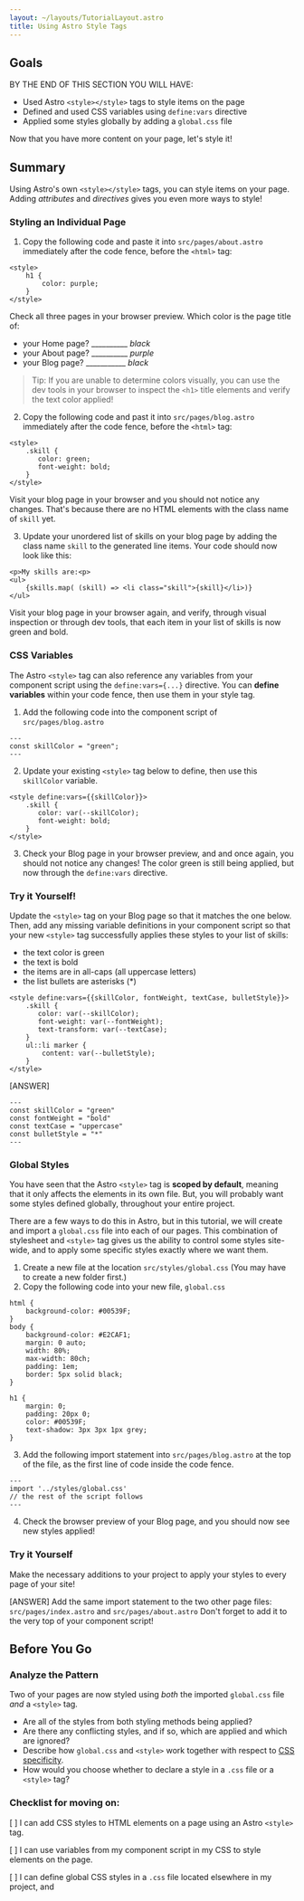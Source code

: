 ```yaml
---
layout: ~/layouts/TutorialLayout.astro
title: Using Astro Style Tags
---
```

## Goals

BY THE END OF THIS SECTION YOU WILL HAVE:
- Used Astro `<style></style>` tags to style items on the page
- Defined and used CSS variables using `define:vars` directive
- Applied some styles globally by adding a `global.css` file

Now that you have more content on your page, let's style it!

## Summary
Using Astro's own `<style></style>` tags, you can style items on your page. Adding *attributes* and *directives* gives you even more ways to style!

### Styling an Individual Page

1. Copy the following code and paste it into `src/pages/about.astro` immediately after the code fence, before the `<html>` tag:

```astro
<style>
    h1 {
        color: purple;
    }
</style>
```
Check all three pages in your browser preview. Which color is the page title of:

- your Home page?  __________ _black_
- your About page? __________ _purple_
- your Blog page? ___________ _black_

>Tip: If you are unable to determine colors visually, you can use the dev tools in your browser to inspect the `<h1>` title elements and verify the text color applied!

2. Copy the following code and past it into `src/pages/blog.astro` immediately after the code fence, before the `<html>` tag:

```astro
<style>
    .skill {
       color: green;
       font-weight: bold;
    }
</style>
```

Visit your blog page in your browser and you should not notice any changes. That's because there are no HTML elements with the class name of `skill` yet.

3. Update your unordered list of skills on your blog page by adding the class name `skill` to the generated line items. Your code should now look like this:

```astro
<p>My skills are:<p>
<ul>
    {skills.map( (skill) => <li class="skill">{skill}</li>)}
</ul>
```
Visit your blog page in your browser again, and verify, through visual inspection or through dev tools, that each item in your list of skills is now green and bold.

### CSS Variables
The Astro `<style>` tag can also reference any variables from your component script using the `define:vars={...}` directive. You can **define variables** within your code fence, then use them in your style tag.

1. Add the following code into the component script of `src/pages/blog.astro`
```astro
---
const skillColor = "green";
---
```

2. Update your existing `<style>` tag below to define, then use this `skillColor` variable.
```astro
<style define:vars={{skillColor}}>
    .skill {
       color: var(--skillColor);
       font-weight: bold;
    }
</style>
```
3. Check your Blog page in your browser preview, and and once again, you should not notice any changes! The color green is still being applied, but now through the `define:vars` directive.

### Try it Yourself!
 
 Update the `<style>` tag on your Blog page so that it matches the one below. Then, add any missing variable definitions in your component script so that your new `<style>` tag successfully applies these styles to your list of skills:
 - the text color is green
 - the text is bold
 - the items are in all-caps (all uppercase letters)
 - the list bullets are asterisks (*)
```astro
<style define:vars={{skillColor, fontWeight, textCase, bulletStyle}}>
    .skill {
       color: var(--skillColor);
       font-weight: var(--fontWeight);
       text-transform: var(--textCase);
    }
    ul::li marker {
        content: var(--bulletStyle);
    }
</style>
```
[ANSWER]
```astro
---
const skillColor = "green"
const fontWeight = "bold"
const textCase = "uppercase"
const bulletStyle = "*"
---
```
### Global Styles
You have seen that the Astro `<style>` tag is **scoped by default**, meaning that it only affects the elements in its own file. But, you will probably want some styles defined globally, throughout your entire project. 

There are a few ways to do this in Astro, but in this tutorial, we will create and import a `global.css` file into each of our pages. This combination of stylesheet and `<style>` tag gives us the ability to control some styles site-wide, and to apply some specific styles exactly where we want them.

1. Create a new file at the location `src/styles/global.css` (You may have to create a new folder first.)
2. Copy the following code into your new file, `global.css`
```astro
html {
    background-color: #00539F;
}
body {
    background-color: #E2CAF1;
    margin: 0 auto;
    width: 80%;
    max-width: 80ch;
    padding: 1em;
    border: 5px solid black;
}

h1 {
    margin: 0;
    padding: 20px 0;
    color: #00539F;
    text-shadow: 3px 3px 1px grey;
}
```


3. Add the following import statement into `src/pages/blog.astro` at the top of the file, as the first line of code inside the code fence.
```astro
---
import '../styles/global.css'
// the rest of the script follows
---
```

4. Check the browser preview of your Blog page, and you should now see new styles applied!

### Try it Yourself
Make the necessary additions to your project to apply your styles to every page of your site!

[ANSWER]
Add the same import statement to the two other page files: `src/pages/index.astro` and `src/pages/about.astro` Don't forget to add it to the very top of your component script!

## Before You Go 

### Analyze the Pattern
Two of your pages are now styled using *both* the imported `global.css` file *and* a `<style>` tag.

- Are all of the styles from both styling methods being applied?
- Are there any conflicting styles, and if so, which are applied and which are ignored?
- Describe how `global.css` and `<style>` work together with respect to [CSS specificity](https://developer.mozilla.org/en-US/docs/Web/CSS/Specificity).
- How would you choose whether to declare a style in a `.css` file or a `<style>` tag?

### Checklist for moving on:
[ ] I can add CSS styles to HTML elements on a page using an Astro `<style>` tag.

[ ] I can use variables from my component script in my CSS to style elements on the page.

[ ] I can define global CSS styles in a `.css` file located elsewhere in my project, and 
